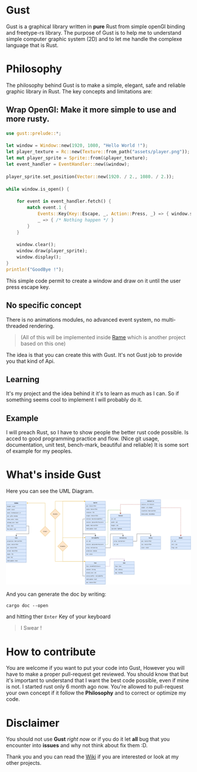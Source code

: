 # Gust
Gust is a graphical library written in **pure** Rust from simple openGl binding and freetype-rs library.
The purpose of Gust is to help me to understand simple computer graphic system (2D) and to let me handle the complexe language that is Rust.

# Philosophy
The philosophy behind Gust is to make a simple, elegant, safe and reliable graphic library in Rust.
The key concepts and limitations are:

## Wrap OpenGl: Make it more simple to use and more rusty.

```Rust
use gust::prelude::*;

let window = Window::new(1920, 1080, "Hello World !");
let player_texture = Rc::new(Texture::from_path("assets/player.png"));
let mut player_sprite = Sprite::from(&player_texture);
let event_handler = EventHandler::new(&window);

player_sprite.set_position(Vector::new(1920. / 2., 1080. / 2.));

while window.is_open() {

    for event in event_handler.fetch() {
        match event.1 {
            Events::Key(Key::Escape, _, Action::Press, _) => { window.should_close() },
            _ => { /* Nothing happen */ }
        }
    }

    window.clear();
    window.draw(player_sprite);
    window.display();
}
println!("GoodBye !");
```

This simple code permit to create a window and draw on it until the user press escape key.

## No specific concept
There is no animations modules, no advanced event system, no multi-threaded rendering.

> (All of this will be implemented inside [Rame](http://github.com) which is another project based on this one)

The idea is that you can create this with Gust. It's not Gust job to provide you that kind of Api.

## Learning
It's my project and the idea behind it it's to learn as much as I can. So if something seems cool to implement I will probably do it.

## Example
I will preach Rust, so I have to show people the better rust code possible. Is acced to good programming practice and flow. (Nice git usage, documentation, unit test, bench-mark, beautiful and reliable) It is some sort of example for my peoples.

# What's inside Gust
Here you can see the UML Diagram.

![Uml Gust](./data/UmlGust.png "Uml Gust")

And you can generate the doc by writing:

    cargo doc --open

and hitting ther `Enter` Key of your keyboard

> I Swear !

# How to contribute

You are welcome if you want to put your code into Gust, However you will have to make a proper pull-request get reviewed.
You should know that but it's important to understand that I want the best code possible, even if mine is not. I started rust only 6 month ago now.
You're allowed to pull-request your own concept if it follow the **Philosophy** and to correct or optimize my code. 

# Disclaimer

You should not use **Gust** *right now* or if you do it let **all** bug that you encounter into **issues** and why not think about fix them :D.

Thank you and you can read the [Wiki](https://github.com/Afourcat/Gust/wiki) if you are interested or look at my other projects.
